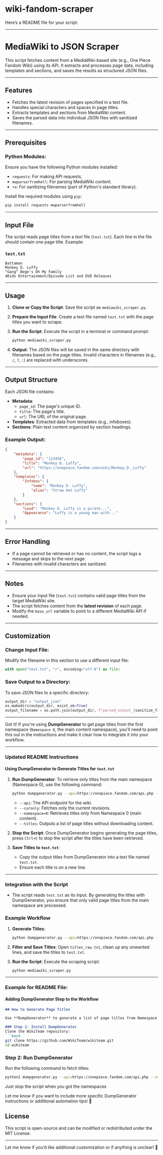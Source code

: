 # wiki-fandom-scraper

Here’s a README file for your script:

---

# MediaWiki to JSON Scraper

This script fetches content from a MediaWiki-based site (e.g., One Piece Fandom Wiki) using its API. It extracts and processes page data, including templates and sections, and saves the results as structured JSON files.

---

## Features

- Fetches the latest revision of pages specified in a text file.
- Handles special characters and spaces in page titles.
- Extracts templates and sections from MediaWiki content.
- Saves the parsed data into individual JSON files with sanitized filenames.

---

## Prerequisites

### Python Modules:
Ensure you have the following Python modules installed:
- `requests`: For making API requests.
- `mwparserfromhell`: For parsing MediaWiki content.
- `re`: For sanitizing filenames (part of Python's standard library).

Install the required modules using `pip`:
```bash
pip install requests mwparserfromhell
```

---

## Input File

The script reads page titles from a text file (`test.txt`). Each line in the file should contain one page title. Example:

### `test.txt`
```plaintext
Battaman
Monkey D. Luffy
"Gang" Bege's Oh My Family
4Kids Entertainment/Episode List and DVD Releases
```

---

## Usage

1. **Clone or Copy the Script**:
   Save the script as `mediawiki_scraper.py`.

2. **Prepare the Input File**:
   Create a text file named `test.txt` with the page titles you want to scrape.

3. **Run the Script**:
   Execute the script in a terminal or command prompt:
   ```bash
   python mediawiki_scraper.py
   ```

4. **Output**:
   The JSON files will be saved in the same directory with filenames based on the page titles. Invalid characters in filenames (e.g., `/`, `?`, `:`) are replaced with underscores.

---

## Output Structure

Each JSON file contains:
- **Metadata**:
  - `page_id`: The page's unique ID.
  - `title`: The page's title.
  - `url`: The URL of the original page.
- **Templates**: Extracted data from templates (e.g., infoboxes).
- **Sections**: Plain text content organized by section headings.

### Example Output:
```json
{
    "metadata": {
        "page_id": "123456",
        "title": "Monkey D. Luffy",
        "url": "https://onepiece.fandom.com/wiki/Monkey_D._Luffy"
    },
    "templates": {
        "Infobox": {
            "name": "Monkey D. Luffy",
            "alias": "Straw Hat Luffy"
        }
    },
    "sections": {
        "Lead": "Monkey D. Luffy is a pirate...",
        "Appearance": "Luffy is a young man with..."
    }
}
```

---

## Error Handling

- If a page cannot be retrieved or has no content, the script logs a message and skips to the next page.
- Filenames with invalid characters are sanitized.

---

## Notes

- Ensure your input file (`test.txt`) contains valid page titles from the target MediaWiki site.
- The script fetches content from the **latest revision** of each page.
- Modify the `base_url` variable to point to a different MediaWiki API if needed.

---

## Customization

### Change Input File:
Modify the filename in this section to use a different input file:
```python
with open("test.txt", "r", encoding="utf-8") as file:
```

### Save Output to a Directory:
To save JSON files to a specific directory:
```python
output_dir = "output_json"
os.makedirs(output_dir, exist_ok=True)
output_filename = os.path.join(output_dir, f"parsed_output_{sanitize_filename(formatted_name)}.json")
```

---


Got it! If you're using **DumpGenerator** to get page titles from the first namespace (`Namespace 0`, the main content namespace), you'll need to point this out in the instructions and make it clear how to integrate it into your workflow.

---

### Updated README Instructions

#### Using DumpGenerator to Generate Titles for `test.txt`

1. **Run DumpGenerator**:
   To retrieve only titles from the main namespace (Namespace 0), use the following command:
   ```bash
   python dumpgenerator.py --api=https://onepiece.fandom.com/api.php --curonly --namespace=0 --titles
   ```
   - `--api`: The API endpoint for the wiki.
   - `--curonly`: Fetches only the current revisions.
   - `--namespace=0`: Retrieves titles only from Namespace 0 (main content).
   - `--titles`: Outputs a list of page titles without downloading content.

2. **Stop the Script**:
   Once DumpGenerator begins generating the page titles, press `Ctrl+C` to stop the script after the titles have been retrieved.

3. **Save Titles to `test.txt`**:
   - Copy the output titles from DumpGenerator into a text file named `test.txt`.
   - Ensure each title is on a new line.

---

### Integration with the Script
- The script reads `test.txt` as its input. By generating the titles with DumpGenerator, you ensure that only valid page titles from the main namespace are processed.

### Example Workflow
1. **Generate Titles**:
   ```bash
   python dumpgenerator.py --api=https://onepiece.fandom.com/api.php --curonly --namespace=0 --titles > titles_raw.txt
   ```

2. **Filter and Save Titles**:
   Open `titles_raw.txt`, clean up any unwanted lines, and save the titles to `test.txt`.

3. **Run the Script**:
   Execute the scraping script:
   ```bash
   python mediawiki_scraper.py
   ```

---

### Example for README File:

#### Adding DumpGenerator Step to the Workflow

```markdown
## How to Generate Page Titles

Use **DumpGenerator** to generate a list of page titles from Namespace 0 (main content namespace) on the target wiki. This list will be used as input for the scraper.

### Step 1: Install DumpGenerator
Clone the WikiTeam repository:
```bash
git clone https://github.com/WikiTeam/wikiteam.git
cd wikiteam
```

### Step 2: Run DumpGenerator
Run the following command to fetch titles:
```bash
python2 dumpgenerator.py --api=https://onepiece.fandom.com/api.php --xml --curonly
```

Just stop the script when you got the namespaces



Let me know if you want to include more specific DumpGenerator instructions or additional automation tips! 🚀

## License

This script is open-source and can be modified or redistributed under the MIT License.

---

Let me know if you’d like additional customization or if anything is unclear! 🚀
